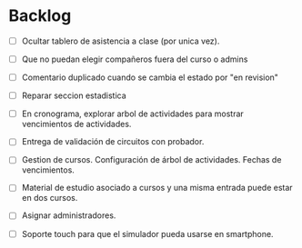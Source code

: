 # Backlog

  - [ ] Ocultar tablero de asistencia a clase (por unica vez).
  - [ ] Que no puedan elegir compañeros fuera del curso o admins
  - [ ] Comentario duplicado cuando se cambia el estado por "en revision"
  - [ ] Reparar seccion estadistica


  - [ ] En cronograma, explorar arbol de actividades para mostrar vencimientos de actividades.
  - [ ] Entrega de validación de circuitos con probador.
  - [ ] Gestion de cursos. Configuración de árbol de actividades. Fechas de vencimientos.  
  - [ ] Material de estudio asociado a cursos y una misma entrada puede estar en dos cursos.
  - [ ] Asignar administradores.
  - [ ] Soporte touch para que el simulador pueda usarse en smartphone.  

